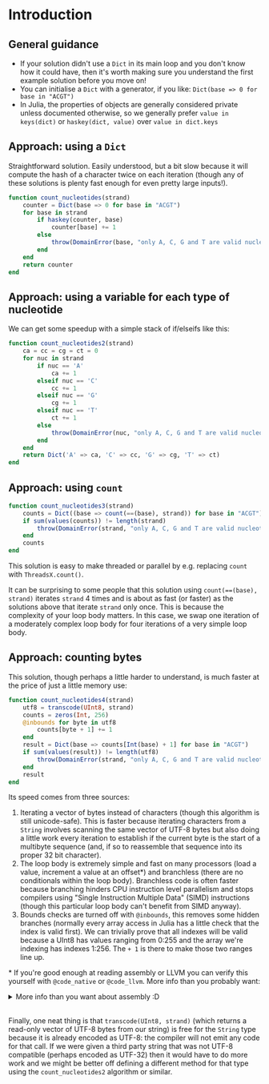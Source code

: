 # Introduction

## General guidance

- If your solution didn't use a `Dict` in its main loop and you don't know how it could have, then it's worth making sure you understand the first example solution before you move on!
- You can initialise a `Dict` with a generator, if you like: `Dict(base => 0 for base in "ACGT")`
- In Julia, the properties of objects are generally considered private unless documented otherwise, so we generally prefer `value in keys(dict)` or `haskey(dict, value)` over `value in dict.keys`

## Approach: using a `Dict`

Straightforward solution. Easily understood, but a bit slow because it will compute the hash of a character twice on each iteration (though any of these solutions is plenty fast enough for even pretty large inputs!).

```julia
function count_nucleotides(strand)
    counter = Dict(base => 0 for base in "ACGT")
    for base in strand
        if haskey(counter, base)
            counter[base] += 1
        else
            throw(DomainError(base, "only A, C, G and T are valid nucleotides"))
        end
    end
    return counter
end
```

## Approach: using a variable for each type of nucleotide

We can get some speedup with a simple stack of if/elseifs like this:

```julia
function count_nucleotides2(strand)
    ca = cc = cg = ct = 0
    for nuc in strand
        if nuc == 'A'
            ca += 1
        elseif nuc == 'C'
            cc += 1
        elseif nuc == 'G'
            cg += 1
        elseif nuc == 'T'
            ct += 1
        else
            throw(DomainError(nuc, "only A, C, G and T are valid nucleotides"))
        end
    end
    return Dict('A' => ca, 'C' => cc, 'G' => cg, 'T' => ct)
end
```

## Approach: using `count`

```julia
function count_nucleotides3(strand)
    counts = Dict((base => count(==(base), strand)) for base in "ACGT")
    if sum(values(counts)) != length(strand)
        throw(DomainError(strand, "only A, C, G and T are valid nucleotides"))
    end
    counts
end
```

This solution is easy to make threaded or parallel by e.g. replacing `count` with `ThreadsX.count()`.

It can be surprising to some people that this solution using `count(==(base), strand)` iterates `strand` 4 times and is about as fast (or faster) as the solutions above that iterate `strand` only once.
This is because the complexity of your loop body matters.
In this case, we swap one iteration of a moderately complex loop body for four iterations of a very simple loop body.

## Approach: counting bytes

This solution, though perhaps a little harder to understand, is much faster at the price of just a little memory use:

```julia
function count_nucleotides4(strand)
    utf8 = transcode(UInt8, strand)
    counts = zeros(Int, 256)
    @inbounds for byte in utf8
        counts[byte + 1] += 1
    end
    result = Dict(base => counts[Int(base) + 1] for base in "ACGT")
    if sum(values(result)) != length(utf8)
        throw(DomainError(strand, "only A, C, G and T are valid nucleotides"))
    end
    result
end
```

Its speed comes from three sources:

1. Iterating a vector of bytes instead of characters (though this algorithm is still unicode-safe).
   This is faster because iterating characters from a `String` involves scanning the same vector of UTF-8 bytes but also doing a little work every iteration to establish if the current byte is the start of a multibyte sequence (and, if so to reassemble that sequence into its proper 32 bit character).
2. The loop body is extremely simple and fast on many processors (load a value, increment a value at an offset\*) and branchless (there are no conditionals within the loop body).
   Branchless code is often faster because branching hinders CPU instruction level parallelism and stops compilers using "Single Instruction Multiple Data" (SIMD) instructions (though this particular loop body can't benefit from SIMD anyway).
3. Bounds checks are turned off with `@inbounds`, this removes some hidden branches (normally every array access in Julia has a little check that the index is valid first).
   We can trivially prove that all indexes will be valid because a UInt8 has values ranging from 0:255 and the array we're indexing has indexes 1:256. The `+ 1` is there to make those two ranges line up.

\* If you're good enough at reading assembly or LLVM you can verify this yourself with `@code_native` or `@code_llvm`. More info than you probably want:

<details>
<summary>More info than you want about assembly :D</summary>

If you were writing the inner loop for `count_nucleotides4` manually in intel syntax x86 assembly you might write something like:

```nasm
        ; Where:
        ; r14 is the address of the start of the utf8 array
        ; rbx is the address of the start of the count array
        ; rcx is the length of the utf8 array

        ; Check utf8 isn't empty
        cmp rcx rcx
        je endofloop
        ; init rdx to 0
        xor rdx rdx
countloop:
        ; Get a byte from the utf8 array
        movzx   edi, byte ptr [r14 + rdx + 8]
        ; Increment the value in the count array at offset (byte * 8)
        ; (* 8 because our array is of 64 bit ints = 8 bytes)
        inc     qword ptr [rbx + 8*rdi]
        ; Increment our index into the utf8 array
        inc     rdx
        ; If we haven't reached the end of the array yet, go again
        cmp     rcx, rdx
        jne     countloop
endofloop:
        ; ...
```

For our code above, Julia produces pretty similar results:

(I used `code_native(count_nucleotides4, (String,); syntax=:intel)` which you could read as "Show me the native code produced when compiling `count_nucleotides4` with the argument types `(String,)` (i.e. one argument that is a `String`), and show me it in Intel's assembly syntax". You could also use `@code_native count_nucleotides4("foo")` and you'll get the same stuff but in the AT&T assembly format.)

```nasm
L320:
        movzx   edx, byte ptr [r14 + rcx]
        ; Load the address of counts (I don't know why this happens
        ; repeatedly, but whatever).
        mov     rdi, qword ptr [rax]
        inc     qword ptr [rdi + 8*rdx]

        ; These next four lines are slightly more complex than they need to be
        ; because Julia isn't storing the length of the utf8 array in a register
        ; and is instead looking it up each time, but you can get Julia not to do
        ; that, and it's still very fast.
        lea     rdx, [rcx + 1]
        add     rcx, -7
        cmp     rcx, qword ptr [r14]
        mov     rcx, rdx
        jne     L320
```

You can convince Julia not to look up the utf8 array length each time with the `@simd` macro or manually with something like:

```julia
    len = length(utf8)
    @inbounds for idx in 1:len
        byte = utf8[idx]
        counts[byte + 1] += 1
    end
```

If you do, you'll get ASM output something like this:

```nasm
L288:
        movzx   edi, byte ptr [r14 + rdx + 8]
        ; Still loading the address of counts each time.
        ; Maybe there's a clever reason for that or maybe this is silly idk.
        mov     rbx, qword ptr [rax]
        inc     qword ptr [rbx + 8*rdi]
        inc     rdx
        cmp     rcx, rdx
        jne     L288
```

</details>
<br />

Finally, one neat thing is that `transcode(UInt8, strand)` (which returns a read-only vector of UTF-8 bytes from our string) is free for the `String` type because it is already encoded as UTF-8: the compiler will not emit any code for that call. If we were given a third party string that was not UTF-8 compatible (perhaps encoded as UTF-32) then it would have to do more work and we might be better off defining a different method for that type using the `count_nucleotides2` algorithm or similar.
